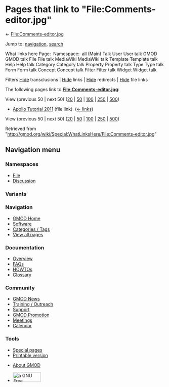 <div id="mw-page-base" class="noprint">

</div>

<div id="mw-head-base" class="noprint">

</div>

<div id="content" class="mw-body" role="main">

<span id="top"></span>

<div id="mw-js-message" style="display:none;">

</div>



# <span dir="auto">Pages that link to "File:Comments-editor.jpg"</span>

<div id="bodyContent">

<div id="contentSub">

←
[File:Comments-editor.jpg](/wiki/File:Comments-editor.jpg "File:Comments-editor.jpg")

</div>

<div id="jump-to-nav" class="mw-jump">

Jump to: [navigation](#mw-navigation), [search](#p-search)

</div>

<div id="mw-content-text">

What links here Page:  Namespace:  all (Main) Talk User User talk GMOD
GMOD talk File File talk MediaWiki MediaWiki talk Template Template talk
Help Help talk Category Category talk Property Property talk Type Type
talk Form Form talk Concept Concept talk Filter Filter talk Widget
Widget talk

Filters
[Hide](/mediawiki/index.php?title=Special:WhatLinksHere/File:Comments-editor.jpg&hidetrans=1 "Special:WhatLinksHere/File:Comments-editor.jpg")
transclusions \|
[Hide](/mediawiki/index.php?title=Special:WhatLinksHere/File:Comments-editor.jpg&hidelinks=1 "Special:WhatLinksHere/File:Comments-editor.jpg")
links \|
[Hide](/mediawiki/index.php?title=Special:WhatLinksHere/File:Comments-editor.jpg&hideredirs=1 "Special:WhatLinksHere/File:Comments-editor.jpg")
redirects \|
[Hide](/mediawiki/index.php?title=Special:WhatLinksHere/File:Comments-editor.jpg&hideimages=1 "Special:WhatLinksHere/File:Comments-editor.jpg")
file links

The following pages link to
**[File:Comments-editor.jpg](/wiki/File:Comments-editor.jpg "File:Comments-editor.jpg")**:

View (previous 50 \| next 50)
([20](/mediawiki/index.php?title=Special:WhatLinksHere/File:Comments-editor.jpg&limit=20 "Special:WhatLinksHere/File:Comments-editor.jpg")
\|
[50](/mediawiki/index.php?title=Special:WhatLinksHere/File:Comments-editor.jpg&limit=50 "Special:WhatLinksHere/File:Comments-editor.jpg")
\|
[100](/mediawiki/index.php?title=Special:WhatLinksHere/File:Comments-editor.jpg&limit=100 "Special:WhatLinksHere/File:Comments-editor.jpg")
\|
[250](/mediawiki/index.php?title=Special:WhatLinksHere/File:Comments-editor.jpg&limit=250 "Special:WhatLinksHere/File:Comments-editor.jpg")
\|
[500](/mediawiki/index.php?title=Special:WhatLinksHere/File:Comments-editor.jpg&limit=500 "Special:WhatLinksHere/File:Comments-editor.jpg"))

- [Apollo Tutorial
  2011](/wiki/Apollo_Tutorial_2011 "Apollo Tutorial 2011") (file link) ‎
  <span class="mw-whatlinkshere-tools">([←
  links](/mediawiki/index.php?title=Special:WhatLinksHere&target=Apollo+Tutorial+2011 "Special:WhatLinksHere"))</span>

View (previous 50 \| next 50)
([20](/mediawiki/index.php?title=Special:WhatLinksHere/File:Comments-editor.jpg&limit=20 "Special:WhatLinksHere/File:Comments-editor.jpg")
\|
[50](/mediawiki/index.php?title=Special:WhatLinksHere/File:Comments-editor.jpg&limit=50 "Special:WhatLinksHere/File:Comments-editor.jpg")
\|
[100](/mediawiki/index.php?title=Special:WhatLinksHere/File:Comments-editor.jpg&limit=100 "Special:WhatLinksHere/File:Comments-editor.jpg")
\|
[250](/mediawiki/index.php?title=Special:WhatLinksHere/File:Comments-editor.jpg&limit=250 "Special:WhatLinksHere/File:Comments-editor.jpg")
\|
[500](/mediawiki/index.php?title=Special:WhatLinksHere/File:Comments-editor.jpg&limit=500 "Special:WhatLinksHere/File:Comments-editor.jpg"))

</div>

<div class="printfooter">

Retrieved from
"<http://gmod.org/wiki/Special:WhatLinksHere/File:Comments-editor.jpg>"

</div>

<div id="catlinks" class="catlinks catlinks-allhidden">

</div>

<div class="visualClear">

</div>

</div>

</div>

<div id="mw-navigation">

## Navigation menu

<div id="mw-head">



<div id="left-navigation">

<div id="p-namespaces" class="vectorTabs" role="navigation"
aria-labelledby="p-namespaces-label">

### Namespaces

- <span id="ca-nstab-image"><a href="/wiki/File:Comments-editor.jpg" accesskey="c"
  title="View the file page [c]">File</a></span>
- <span id="ca-talk"><a
  href="/mediawiki/index.php?title=File_talk:Comments-editor.jpg&amp;action=edit&amp;redlink=1"
  accesskey="t"
  title="Discussion about the content page [t]">Discussion</a></span>

</div>

<div id="p-variants" class="vectorMenu emptyPortlet" role="navigation"
aria-labelledby="p-variants-label">

### 

### Variants[](#)

<div class="menu">

</div>

</div>

</div>

<div id="right-navigation">





</div>



</div>

</div>

</div>

<div id="mw-panel">

<div id="p-logo" role="banner">

<a href="/wiki/Main_Page"
style="background-image: url(http://gmod.org/images/GMOD-cogs.png);"
title="Visit the main page"></a>

</div>

<div id="p-Navigation" class="portal" role="navigation"
aria-labelledby="p-Navigation-label">

### Navigation

<div class="body">

- <span id="n-GMOD-Home">[GMOD Home](/wiki/Main_Page)</span>
- <span id="n-Software">[Software](/wiki/GMOD_Components)</span>
- <span id="n-Categories-.2F-Tags">[Categories /
  Tags](/wiki/Categories)</span>
- <span id="n-View-all-pages">[View all
  pages](/wiki/Special:AllPages)</span>

</div>

</div>

<div id="p-Documentation" class="portal" role="navigation"
aria-labelledby="p-Documentation-label">

### Documentation

<div class="body">

- <span id="n-Overview">[Overview](/wiki/Overview)</span>
- <span id="n-FAQs">[FAQs](/wiki/Category:FAQ)</span>
- <span id="n-HOWTOs">[HOWTOs](/wiki/Category:HOWTO)</span>
- <span id="n-Glossary">[Glossary](/wiki/Glossary)</span>

</div>

</div>

<div id="p-Community" class="portal" role="navigation"
aria-labelledby="p-Community-label">

### Community

<div class="body">

- <span id="n-GMOD-News">[GMOD News](/wiki/GMOD_News)</span>
- <span id="n-Training-.2F-Outreach">[Training /
  Outreach](/wiki/Training_and_Outreach)</span>
- <span id="n-Support">[Support](/wiki/Support)</span>
- <span id="n-GMOD-Promotion">[GMOD
  Promotion](/wiki/GMOD_Promotion)</span>
- <span id="n-Meetings">[Meetings](/wiki/Meetings)</span>
- <span id="n-Calendar">[Calendar](/wiki/Calendar)</span>

</div>

</div>

<div id="p-tb" class="portal" role="navigation"
aria-labelledby="p-tb-label">

### Tools

<div class="body">

- <span id="t-specialpages"><a href="/wiki/Special:SpecialPages" accesskey="q"
  title="A list of all special pages [q]">Special pages</a></span>
- <span id="t-print"><a
  href="/mediawiki/index.php?title=Special:WhatLinksHere/File:Comments-editor.jpg&amp;printable=yes"
  rel="alternate" accesskey="p"
  title="Printable version of this page [p]">Printable version</a></span>

</div>

</div>

</div>

</div>

<div id="footer" role="contentinfo">

- <span id="footer-places-about">[About
  GMOD](/wiki/GMOD:About "GMOD:About")</span>

<!-- -->

- <span id="footer-copyrightico">[<img src="http://www.gnu.org/graphics/gfdl-logo-small.png" width="88"
  height="31" alt="a GNU Free Documentation License" />](http://www.gnu.org/licenses/fdl-1.3.html)</span>




</div>
